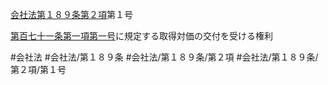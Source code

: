 [会社法第１８９条第２項](会社法＿＿＿＿第１８９条第２項)第１号

[第百七十一条第一項第一号](会社法＿＿＿＿第１７１条第１項第１号)に規定する取得対価の交付を受ける権利


#会社法
#会社法/第１８９条
#会社法/第１８９条/第２項
#会社法/第１８９条/第２項/第１号
